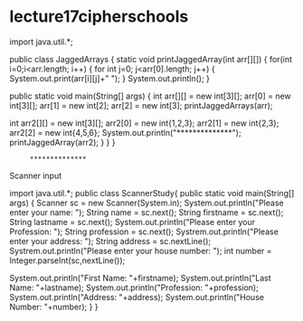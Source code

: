 # lecture17cipherschools


import java.util.*;

public class JaggedArrays
{
static void printJaggedArray(int arr[][])
{
for(int i=0;i<arr.length; i++)
{
for int j=0; j<arr[0].length; j++)
{
System.out.print(arr[i][j]+" ");
}
System.out.println();
}

public static void main(String[] args)
{
int arr[][] = new int[3][];
arr[0] = new int[3][];
arr[1] = new int[2];
arr[2] = new int[3];
printJaggedArrays(arr);

int arr2[][] = new int[3][];
arr2[0] = new int{1,2,3};
arr2[1] = new int{2,3};
arr2[2] = new int{4,5,6};
System.out.println("**************");
printJaggedArray(arr2);
}
}
}

         **************

Scanner input

import java.util.*;
public class ScannerStudy{
public static void main(String[] args)
{
Scanner sc = new Scanner(System.in);
System.out.println("Please enter your name: ");
String name  = sc.next();
String firstname = sc.next();
String lastname = sc.next();
System.out.println("Please enter your Profession: ");
String profession = sc.next();
Systrem.out.println("Please enter your address: ");
String address = sc.nextLine();
Systrem.out.println("Please enter your house number: ");
int number = Integer.parseInt(sc,nextLine());

System.out.println("First Name: "+firstname);
System.out.println("Last Name: "+lastname);
System.out.println("Profession: "+profession);
System.out.println("Address: "+address);
System.out.println("House Number: "+number);
}
}

 
